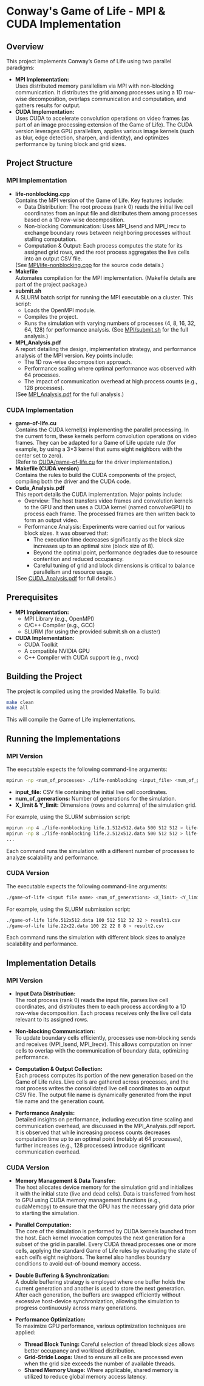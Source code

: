 # Conway's Game of Life - MPI & CUDA Implementation
## Overview
This project implements Conway’s Game of Life using two parallel paradigms:

- <b>MPI Implementation:</b><br>Uses distributed memory parallelism via MPI with non-blocking communication. It distributes the grid among processes using a 1D row-wise decomposition, overlaps communication and computation, and gathers results for output.
- <b>CUDA Implementation:</b><br>Uses CUDA to accelerate convolution operations on video frames (as part of an image processing extension of the Game of Life). The CUDA version leverages GPU parallelism, applies various image kernels (such as blur, edge detection, sharpen, and identity), and optimizes performance by tuning block and grid sizes.

## Project Structure
### MPI Implementation
<ul>
    <li><b>life-nonblocking.cpp</b>
    <br>Contains the MPI version of the Game of Life. Key features include:
    <ul>
        <li> Data Distribution: The root process (rank 0) reads the initial live cell coordinates from an input file and distributes them among processes based on a 1D row-wise decomposition.
        <li> Non-blocking Communication: Uses MPI_Isend and MPI_Irecv to exchange boundary rows between neighboring processes without stalling computation.
        <li> Computation & Output: Each process computes the state for its assigned grid rows, and the root process aggregates the live cells into an output CSV file.
    </ul>
    (See <a href="https://github.com/Kryp6405/Conways-Game-of-Life/blob/main/MPI/life-nonblocking.cpp">MPI/life-nonblocking.cpp</a> for the source code details.)
    <li><b>Makefile</b><br>
    Automates compilation for the MPI implementation. (Makefile details are part of the project package.)
    <li><b>submit.sh</b>
    <br>A SLURM batch script for running the MPI executable on a cluster. This script:
    <ul>
        <li> Loads the OpenMPI module.
        <li> Compiles the project.
        <li> Runs the simulation with varying numbers of processes (4, 8, 16, 32, 64, 128) for performance analysis. (See <a href="https://github.com/Kryp6405/Conways-Game-of-Life/blob/main/MPI/submit.sh">MPI/submit.sh</a> for the full analysis.)
    </ul>
    <li><b>MPI_Analysis.pdf</b>
    <br>A report detailing the design, implementation strategy, and performance analysis of the MPI version. Key points include:
    <ul>
        <li> The 1D row-wise decomposition approach.
        <li> Performance scaling where optimal performance was observed with 64 processes.
        <li> The impact of communication overhead at high process counts (e.g., 128 processes).
    </ul>
    (See <a href="https://github.com/Kryp6405/Conways-Game-of-Life/blob/main/MPI_Analysis.pdf">MPI_Analysis.pdf</a> for the full analysis.)
</ul>

### CUDA Implementation
<ul>
    <li><b>game-of-life.cu</b><br>
    Contains the CUDA kernel(s) implementing the parallel processing. In the current form, these kernels perform convolution operations on video frames. They can be adapted for a Game of Life update rule (for example, by using a 3×3 kernel that sums eight neighbors with the center set to zero).<br>
    (Refer to <a href="https://github.com/Kryp6405/Conways-Game-of-Life/blob/main/CUDA/game-of-life.cu">CUDA/game-of-life.cu</a> for the driver implementation.)
    <li><b>Makefile (CUDA version)</b><br>
    Contains the rules to build the CUDA components of the project, compiling both the driver and the CUDA code.
    <li><b>Cuda_Analysis.pdf</b><br>
    This report details the CUDA implementation. Major points include:
    <ul>
        <li>Overview: The host transfers video frames and convolution kernels to the GPU and then uses a CUDA kernel (named convolveGPU) to process each frame. The processed frames are then written back to form an output video.
        <li>Performance Analysis: Experiments were carried out for various block sizes. It was observed that:
        <ul>
            <li>The execution time decreases significantly as the block size increases up to an optimal size (block size of 8).
            <li>Beyond the optimal point, performance degrades due to resource contention and reduced occupancy.
            <li>Careful tuning of grid and block dimensions is critical to balance parallelism and resource usage.
        </ul>
    </ul>
    (See <a href="https://github.com/Kryp6405/Conways-Game-of-Life/blob/main/Cuda_Analysis.pdf">CUDA_Analysis.pdf</a> for full details.)
</ul>

## Prerequisites
<ul>
    <li><b>MPI Implementation:</b>
    <ul>
        <li>MPI Library (e.g., OpenMPI)
        <li>C/C++ Compiler (e.g., GCC)
        <li>SLURM (for using the provided submit.sh on a cluster)
    </ul>
    <li><b>CUDA Implementation:</b>
    <ul>
        <li>CUDA Toolkit
        <li>A compatible NVIDIA GPU
        <li>C++ Compiler with CUDA support (e.g., nvcc)
    </ul>
</ul>

## Building the Project
The project is compiled using the provided Makefile. To build:
```bash
make clean
make all
```
This will compile the Game of Life implementations.

## Running the Implementations
### MPI Version
The executable expects the following command-line arguments:
```bash
mpirun -np <num_of_processes> ./life-nonblocking <input_file> <num_of_generations> <X_limit> <Y_limit>
```
- <b>input_file:</b> CSV file containing the initial live cell coordinates.
- <b>num_of_generations:</b> Number of generations for the simulation.
- <b>X_limit & Y_limit:</b> Dimensions (rows and columns) of the simulation grid.

For example, using the SLURM submission script:
```bash
mpirun -np 4 ./life-nonblocking life.1.512x512.data 500 512 512 > life-nonblocking4.out
mpirun -np 8 ./life-nonblocking life.2.512x512.data 500 512 512 > life-nonblocking8.out
...
```
Each command runs the simulation with a different number of processes to analyze scalability and performance.

### CUDA Version
The executable expects the following command-line arguments:
```bash
./game-of-life <input file name> <num_of_generations> <X_limit> <Y_limit> <gridSizeX> <gridSizeY> <output file name>
```
For example, using the SLURM submission script:
```bash
./game-of-life life.512x512.data 100 512 512 32 32 > result1.csv
./game-of-life life.22x22.data 100 22 22 8 8 > result2.csv
```
Each command runs the simulation with different block sizes to analyze scalability and performance.

## Implementation Details
### MPI Version
- <b>Input Data Distribution:</b><br>
The root process (rank 0) reads the input file, parses live cell coordinates, and distributes them to each process according to a 1D row-wise decomposition. Each process receives only the live cell data relevant to its assigned rows.

- <b>Non-blocking Communication:</b><br>
To update boundary cells efficiently, processes use non-blocking sends and receives (MPI_Isend, MPI_Irecv). This allows computation on inner cells to overlap with the communication of boundary data, optimizing performance.

- <b>Computation & Output Collection:</b><br>
Each process computes its portion of the new generation based on the Game of Life rules. Live cells are gathered across processes, and the root process writes the consolidated live cell coordinates to an output CSV file. The output file name is dynamically generated from the input file name and the generation count.

- <b>Performance Analysis:</b><br>
Detailed insights on performance, including execution time scaling and communication overhead, are discussed in the MPI_Analysis.pdf report. It is observed that while increasing process counts decreases computation time up to an optimal point (notably at 64 processes), further increases (e.g., 128 processes) introduce significant communication overhead.

### CUDA Version
- <b>Memory Management & Data Transfer:</b><br> The host allocates device memory for the simulation grid and initializes it with the initial state (live and dead cells). Data is transferred from host to GPU using CUDA memory management functions (e.g., cudaMemcpy) to ensure that the GPU has the necessary grid data prior to starting the simulation.

- <b>Parallel Computation:</b><br> The core of the simulation is performed by CUDA kernels launched from the host. Each kernel invocation computes the next generation for a subset of the grid in parallel. Every CUDA thread processes one or more cells, applying the standard Game of Life rules by evaluating the state of each cell’s eight neighbors. The kernel also handles boundary conditions to avoid out-of-bound memory access.
- <b>Double Buffering & Synchronization:</b><br> A double buffering strategy is employed where one buffer holds the current generation and another is used to store the next generation. After each generation, the buffers are swapped efficiently without excessive host-device synchronization, allowing the simulation to progress continuously across many generations.
- <b>Performance Optimization:</b><br> To maximize GPU performance, various optimization techniques are applied:
<ul>
    <ul>
        <li><b>Thread Block Tuning:</b> Careful selection of thread block sizes allows better occupancy and workload distribution.
        <li><b>Grid-Stride Loops:</b> Used to ensure all cells are processed even when the grid size exceeds the number of available threads.
        <li><b>Shared Memory Usage:</b> Where applicable, shared memory is utilized to reduce global memory access latency.
    </ul>
</ul>